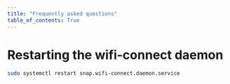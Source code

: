 ```yaml
---
title: "Frequently asked questions"
table_of_contents: True
---
```


# Restarting the wifi-connect daemon

```bash
sudo systemctl restart snap.wifi-connect.daemon.service
```
